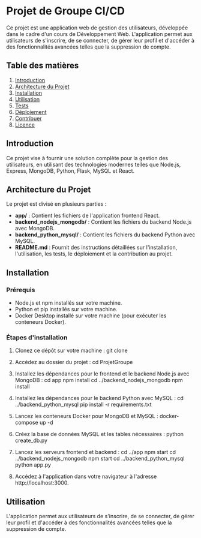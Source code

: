 # Projet de Groupe CI/CD

Ce projet est une application web de gestion des utilisateurs, développée dans le cadre d'un cours de Développement Web. L'application permet aux utilisateurs de s'inscrire, de se connecter, de gérer leur profil et d'accéder à des fonctionnalités avancées telles que la suppression de compte.

## Table des matières

1. [Introduction](#introduction)
2. [Architecture du Projet](#architecture-du-projet)
3. [Installation](#installation)
4. [Utilisation](#utilisation)
5. [Tests](#tests)
6. [Déploiement](#deploiement)
7. [Contribuer](#contribuer)
8. [Licence](#licence)

## Introduction

Ce projet vise à fournir une solution complète pour la gestion des utilisateurs, en utilisant des technologies modernes telles que Node.js, Express, MongoDB, Python, Flask, MySQL et React.

## Architecture du Projet

Le projet est divisé en plusieurs parties :

- **app/** : Contient les fichiers de l'application frontend React.
- **backend_nodejs_mongodb/** : Contient les fichiers du backend Node.js avec MongoDB.
- **backend_python_mysql/** : Contient les fichiers du backend Python avec MySQL.
- **README.md** : Fournit des instructions détaillées sur l'installation, l'utilisation, les tests, le déploiement et la contribution au projet.

## Installation

### Prérequis

- Node.js et npm installés sur votre machine.
- Python et pip installés sur votre machine.
- Docker Desktop installé sur votre machine (pour exécuter les conteneurs Docker).

### Étapes d'installation

1. Clonez ce dépôt sur votre machine :
git clone <url-du-repo>
2. Accédez au dossier du projet :
cd ProjetGroupe

3. Installez les dépendances pour le frontend et le backend Node.js avec MongoDB :
cd app
npm install
cd ../backend_nodejs_mongodb
npm install

4. Installez les dépendances pour le backend Python avec MySQL :
cd ../backend_python_mysql
pip install -r requirements.txt

5. Lancez les conteneurs Docker pour MongoDB et MySQL :
docker-compose up -d

6. Créez la base de données MySQL et les tables nécessaires :
python create_db.py


8. Lancez les serveurs frontend et backend :
cd ../app
npm start
cd ../backend_nodejs_mongodb
npm start
cd ../backend_python_mysql
python app.py

9. Accédez à l'application dans votre navigateur à l'adresse http://localhost:3000.

## Utilisation

L'application permet aux utilisateurs de s'inscrire, de se connecter, de gérer leur profil et d'accéder à des fonctionnalités avancées telles que la suppression de compte.


